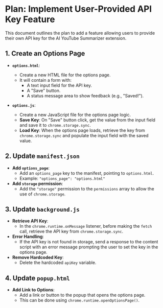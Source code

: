 
# Plan: Implement User-Provided API Key Feature

This document outlines the plan to add a feature allowing users to provide their own API key for the AI YouTube Summarizer extension.

## 1. Create an Options Page

- **`options.html`**:
  - Create a new HTML file for the options page.
  - It will contain a form with:
    - A text input field for the API key.
    - A "Save" button.
    - A status message area to show feedback (e.g., "Saved!").

- **`options.js`**:
  - Create a new JavaScript file for the options page logic.
  - **Save Key**: On "Save" button click, get the value from the input field and save it to `chrome.storage.sync`.
  - **Load Key**: When the options page loads, retrieve the key from `chrome.storage.sync` and populate the input field with the saved value.

## 2. Update `manifest.json`

- **Add `options_page`**:
  - Add an `options_page` key to the manifest, pointing to `options.html`.
  - Example: `"options_page": "options.html"`
- **Add `storage` permission**:
  - Add the `"storage"` permission to the `permissions` array to allow the use of `chrome.storage`.

## 3. Update `background.js`

- **Retrieve API Key**:
  - In the `chrome.runtime.onMessage` listener, before making the `fetch` call, retrieve the API key from `chrome.storage.sync`.
- **Error Handling**:
  - If the API key is not found in storage, send a response to the content script with an error message prompting the user to set the key in the options page.
- **Remove Hardcoded Key**:
  - Delete the hardcoded `apiKey` variable.

## 4. Update `popup.html`

- **Add Link to Options**:
  - Add a link or button to the popup that opens the options page.
  - This can be done using `chrome.runtime.openOptionsPage()`.
